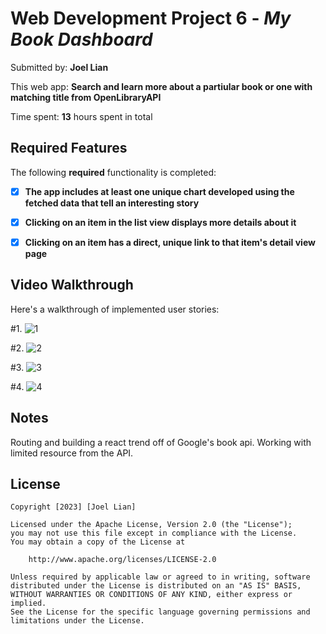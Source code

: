 # Web Development Project 6 - *My Book Dashboard*

Submitted by: **Joel Lian**

This web app: **Search and learn more about a partiular book or one with matching title from OpenLibraryAPI**

Time spent: **13** hours spent in total

## Required Features

The following **required** functionality is completed:

- [x] **The app includes at least one unique chart developed using the fetched data that tell an interesting story**
- [x] **Clicking on an item in the list view displays more details about it**
- [x] **Clicking on an item has a direct, unique link to that item's detail view page**


## Video Walkthrough

Here's a walkthrough of implemented user stories:

#1. ![1](https://github.com/joellian/datadashboard2/assets/65100772/80a8e9f8-b9b6-40de-89e4-c71fc0d3228d)

#2. ![2](https://github.com/joellian/datadashboard2/assets/65100772/94b888f2-eff7-428c-bf78-4df529995470)

#3. ![3](https://github.com/joellian/datadashboard2/assets/65100772/135d3656-194d-41b2-98ce-9e3adcf6798d)

#4. ![4](https://github.com/joellian/datadashboard2/assets/65100772/00cd2809-8624-4a53-a14e-ac8e344dc3fe)





## Notes

Routing and building a react trend off of Google's book api. Working with limited resource from the API. 

## License

    Copyright [2023] [Joel Lian]

    Licensed under the Apache License, Version 2.0 (the "License");
    you may not use this file except in compliance with the License.
    You may obtain a copy of the License at

        http://www.apache.org/licenses/LICENSE-2.0

    Unless required by applicable law or agreed to in writing, software
    distributed under the License is distributed on an "AS IS" BASIS,
    WITHOUT WARRANTIES OR CONDITIONS OF ANY KIND, either express or implied.
    See the License for the specific language governing permissions and
    limitations under the License.
